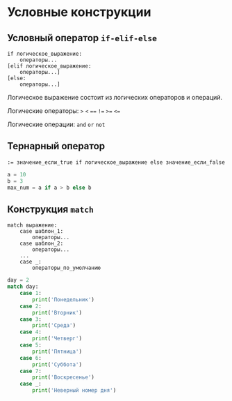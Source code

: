 # Условные конструкции

## Условный оператор `if-elif-else`

```
if логическое_выражение:
    операторы...
[elif логическое_выражение:
    операторы...]
[else: 
    операторы...]
```

Логическое выражение состоит из логических операторов и операций.

Логические операторы: `>` `<` `==` `!=` `>=` `<=`

Логические операции: `and` `or` `not`

## Тернарный оператор

```
:= значение_если_true if логическое_выражение else значение_если_false
```

```python
a = 10
b = 3
max_num = a if a > b else b
```

## Конструкция `match`

```
match выражение:
    case шаблон_1:
        операторы...
    case шаблон_2:
        операторы...
    ...
    case _:
        операторы_по_умолчанию
```

```python
day = 2
match day:
    case 1:
        print('Понедельник')
    case 2:
        print('Вторник')
    case 3:
        print('Среда')
    case 4:
        print('Четверг')
    case 5:
        print('Пятница')
    case 6:
        print('Суббота')
    case 7:
        print('Воскресенье')
    case _:
        print('Неверный номер дня')
```
